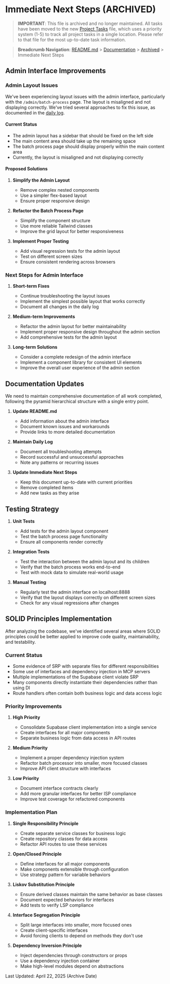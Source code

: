 # Immediate Next Steps (ARCHIVED)

> **IMPORTANT**: This file is archived and no longer maintained. All tasks have been moved to the new [Project Tasks](../../project-tasks.md) file, which uses a priority system (1-5) to track all project tasks in a single location. Please refer to that file for the most up-to-date task information.

> **Breadcrumb Navigation**: [README.md](../../README.md) > [Documentation](../index.md) > [Archived](./index.md) > Immediate Next Steps

## Admin Interface Improvements

### Admin Layout Issues

We've been experiencing layout issues with the admin interface, particularly with the `/admin/batch-process` page. The layout is misaligned and not displaying correctly. We've tried several approaches to fix this issue, as documented in the [daily log](../../daily-log.md).

#### Current Status

- The admin layout has a sidebar that should be fixed on the left side
- The main content area should take up the remaining space
- The batch process page should display properly within the main content area
- Currently, the layout is misaligned and not displaying correctly

#### Proposed Solutions

1. **Simplify the Admin Layout**
   - Remove complex nested components
   - Use a simpler flex-based layout
   - Ensure proper responsive design

2. **Refactor the Batch Process Page**
   - Simplify the component structure
   - Use more reliable Tailwind classes
   - Improve the grid layout for better responsiveness

3. **Implement Proper Testing**
   - Add visual regression tests for the admin layout
   - Test on different screen sizes
   - Ensure consistent rendering across browsers

### Next Steps for Admin Interface

1. **Short-term Fixes**
   - Continue troubleshooting the layout issues
   - Implement the simplest possible layout that works correctly
   - Document all changes in the daily log

2. **Medium-term Improvements**
   - Refactor the admin layout for better maintainability
   - Implement proper responsive design throughout the admin section
   - Add comprehensive tests for the admin layout

3. **Long-term Solutions**
   - Consider a complete redesign of the admin interface
   - Implement a component library for consistent UI elements
   - Improve the overall user experience of the admin section

## Documentation Updates

We need to maintain comprehensive documentation of all work completed, following the pyramid hierarchical structure with a single entry point.

1. **Update README.md**
   - Add information about the admin interface
   - Document known issues and workarounds
   - Provide links to more detailed documentation

2. **Maintain Daily Log**
   - Document all troubleshooting attempts
   - Record successful and unsuccessful approaches
   - Note any patterns or recurring issues

3. **Update Immediate Next Steps**
   - Keep this document up-to-date with current priorities
   - Remove completed items
   - Add new tasks as they arise

## Testing Strategy

1. **Unit Tests**
   - Add tests for the admin layout component
   - Test the batch process page functionality
   - Ensure all components render correctly

2. **Integration Tests**
   - Test the interaction between the admin layout and its children
   - Verify that the batch process works end-to-end
   - Test with mock data to simulate real-world usage

3. **Manual Testing**
   - Regularly test the admin interface on localhost:8888
   - Verify that the layout displays correctly on different screen sizes
   - Check for any visual regressions after changes

## SOLID Principles Implementation

After analyzing the codebase, we've identified several areas where SOLID principles could be better applied to improve code quality, maintainability, and testability.

### Current Status

- Some evidence of SRP with separate files for different responsibilities
- Some use of interfaces and dependency injection in MCP servers
- Multiple implementations of the Supabase client violate SRP
- Many components directly instantiate their dependencies rather than using DI
- Route handlers often contain both business logic and data access logic

### Priority Improvements

1. **High Priority**
   - Consolidate Supabase client implementation into a single service
   - Create interfaces for all major components
   - Separate business logic from data access in API routes

2. **Medium Priority**
   - Implement a proper dependency injection system
   - Refactor batch processor into smaller, more focused classes
   - Improve API client structure with interfaces

3. **Low Priority**
   - Document interface contracts clearly
   - Add more granular interfaces for better ISP compliance
   - Improve test coverage for refactored components

### Implementation Plan

1. **Single Responsibility Principle**
   - Create separate service classes for business logic
   - Create repository classes for data access
   - Refactor API routes to use these services

2. **Open/Closed Principle**
   - Define interfaces for all major components
   - Make components extensible through configuration
   - Use strategy pattern for variable behaviors

3. **Liskov Substitution Principle**
   - Ensure derived classes maintain the same behavior as base classes
   - Document expected behaviors for interfaces
   - Add tests to verify LSP compliance

4. **Interface Segregation Principle**
   - Split large interfaces into smaller, more focused ones
   - Create client-specific interfaces
   - Avoid forcing clients to depend on methods they don't use

5. **Dependency Inversion Principle**
   - Inject dependencies through constructors or props
   - Use a dependency injection container
   - Make high-level modules depend on abstractions

Last Updated: April 22, 2025 (Archive Date)
